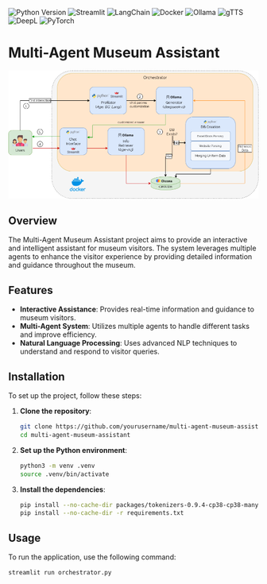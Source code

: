 
![Python Version](https://img.shields.io/badge/python-3.10-blue)
![Streamlit](https://img.shields.io/badge/Streamlit-1.40.1-ff4b4b?logo=streamlit)
![LangChain](https://img.shields.io/badge/LangChain-v0.2.43-blue?logo=langchain&logoColor=white)
![Docker](https://img.shields.io/badge/Docker-latest-2496ed?logo=docker&logoColor=white)
![Ollama](https://img.shields.io/badge/Ollama-v0.1.0-4b8bbe?logo=code&logoColor=white)
![gTTS](https://img.shields.io/badge/gTTS-v2.5.4-brightgreen?logo=google&logoColor=white)
![DeepL](https://img.shields.io/badge/DeepL-API%20Integration-blue?logo=translate&logoColor=white)
![PyTorch](https://img.shields.io/badge/PyTorch-2.4.1-orange?logo=pytorch&logoColor=white)



# Multi-Agent Museum Assistant

<div align="center">
 <img src="scheme.png" width="750" alt=""/>
</div>

## Overview

The Multi-Agent Museum Assistant project aims to provide an interactive and intelligent assistant for museum visitors. The system leverages multiple agents to enhance the visitor experience by providing detailed information and guidance throughout the museum.

## Features

- **Interactive Assistance**: Provides real-time information and guidance to museum visitors.
- **Multi-Agent System**: Utilizes multiple agents to handle different tasks and improve efficiency.
- **Natural Language Processing**: Uses advanced NLP techniques to understand and respond to visitor queries.

## Installation

To set up the project, follow these steps:

1. **Clone the repository**:
    ```sh
    git clone https://github.com/yourusername/multi-agent-museum-assistant.git
    cd multi-agent-museum-assistant
    ```

2. **Set up the Python environment**:
    ```sh
    python3 -m venv .venv
    source .venv/bin/activate
    ```

3. **Install the dependencies**:
    ```sh
    pip install --no-cache-dir packages/tokenizers-0.9.4-cp38-cp38-manylinux2010_x86_64.whl
    pip install --no-cache-dir -r requirements.txt
    ```

## Usage

To run the application, use the following command:
```sh
streamlit run orchestrator.py